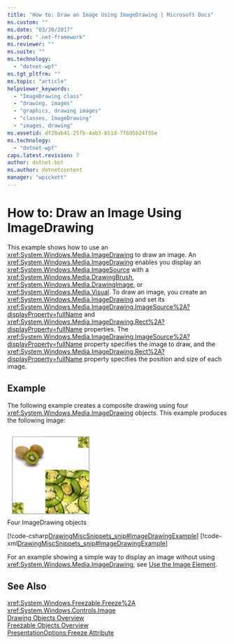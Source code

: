 ```yaml
---
title: "How to: Draw an Image Using ImageDrawing | Microsoft Docs"
ms.custom: ""
ms.date: "03/30/2017"
ms.prod: ".net-framework"
ms.reviewer: ""
ms.suite: ""
ms.technology: 
  - "dotnet-wpf"
ms.tgt_pltfrm: ""
ms.topic: "article"
helpviewer_keywords: 
  - "ImageDrawing class"
  - "drawing, images"
  - "graphics, drawing images"
  - "classes, ImageDrawing"
  - "images, drawing"
ms.assetid: df28ab41-25fb-4ab3-b51d-7f695b24f55e
ms.technology: 
  - "dotnet-wpf"
caps.latest.revision: 7
author: dotnet-bot
ms.author: dotnetcontent
manager: "wpickett"
---
```

# How to: Draw an Image Using ImageDrawing
This example shows how to use an <xref:System.Windows.Media.ImageDrawing> to draw an image. An <xref:System.Windows.Media.ImageDrawing> enables you display an <xref:System.Windows.Media.ImageSource> with a <xref:System.Windows.Media.DrawingBrush>, <xref:System.Windows.Media.DrawingImage>, or <xref:System.Windows.Media.Visual>. To draw an image, you create an <xref:System.Windows.Media.ImageDrawing> and set its <xref:System.Windows.Media.ImageDrawing.ImageSource%2A?displayProperty=fullName> and <xref:System.Windows.Media.ImageDrawing.Rect%2A?displayProperty=fullName> properties. The <xref:System.Windows.Media.ImageDrawing.ImageSource%2A?displayProperty=fullName> property specifies the image to draw, and the <xref:System.Windows.Media.ImageDrawing.Rect%2A?displayProperty=fullName> property specifies the position and size of each image.  
  
## Example  
 The following example creates a composite drawing using four <xref:System.Windows.Media.ImageDrawing> objects. This example produces the following image:  
  
 ![Several DrawingImage objects](../../../../docs/framework/wpf/graphics-multimedia/media/graphicsmm-imagedrawingexample.jpg "graphicsmm_ImageDrawingExample")  
Four ImageDrawing objects  
  
 [!code-csharp[DrawingMiscSnippets_snip#ImageDrawingExample](../../../../samples/snippets/csharp/VS_Snippets_Wpf/DrawingMiscSnippets_snip/CSharp/ImageDrawingExample.cs#imagedrawingexample)]
 [!code-xml[DrawingMiscSnippets_snip#ImageDrawingExample](../../../../samples/snippets/xaml/VS_Snippets_Wpf/DrawingMiscSnippets_snip/XAML/ImageDrawingExample.xaml#imagedrawingexample)]  
  
 For an example showing a simple way to display an image without using <xref:System.Windows.Media.ImageDrawing>, see [Use the Image Element](../../../../docs/framework/wpf/controls/how-to-use-the-image-element.md).  
  
## See Also  
 <xref:System.Windows.Freezable.Freeze%2A>   
 <xref:System.Windows.Controls.Image>   
 [Drawing Objects Overview](../../../../docs/framework/wpf/graphics-multimedia/drawing-objects-overview.md)   
 [Freezable Objects Overview](../../../../docs/framework/wpf/advanced/freezable-objects-overview.md)   
 [PresentationOptions:Freeze Attribute](../../../../docs/framework/wpf/advanced/presentationoptions-freeze-attribute.md)